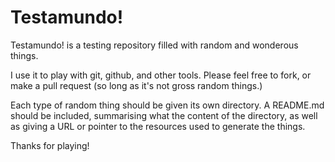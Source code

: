 Testamundo!
===========

Testamundo! is a testing repository filled with random and wonderous things.

I use it to play with git, github, and other tools.  Please feel free to 
fork, or make a pull request (so long as it's not gross random things.)

Each type of random thing should be given its own directory.  A README.md
should be included, summarising what the content of the directory, as well
as giving a URL or pointer to the resources used to generate the things.  

Thanks for playing!
